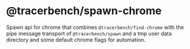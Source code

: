 # @tracerbench/spawn-chrome

Spawn api for chrome that combines `@tracerbench/find-chrome` with the pipe
message transport of `@tracerbench/spawn` and a tmp user data directory and some
default chrome flags for automation.
